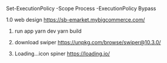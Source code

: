 Set-ExecutionPolicy -Scope Process -ExecutionPolicy Bypass

1.0 web design
https://sb-emarket.mybigcommerce.com/


1. run app
yarn dev
yarn build

2. download swiper
https://unpkg.com/browse/swiper@10.3.0/


3. Loading...icon spiner
https://loading.io/
